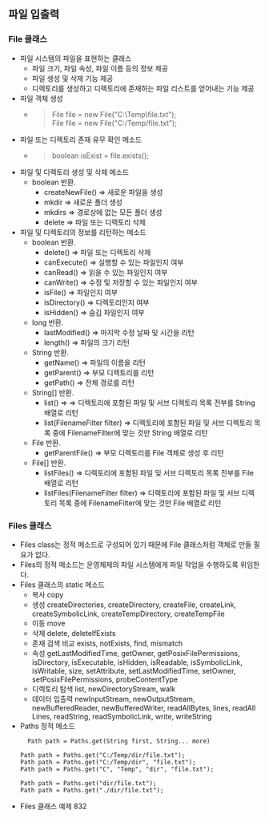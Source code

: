 ## 파일 입출력
### File 클래스
- 파일 시스템의 파일을 표현하는 클래스
  - 파일 크기, 파일 속성, 파일 이름 등의 정보 제공
  - 파일 생성 및 삭제 기능 제공
  - 디렉토리를 생성하고 디렉토리에 존재하는 파일 리스트를 얻어내는 기능 제공
- 파일 객체 생성
  - > File file = new File("C:\\Temp\\file.txt");<br>File file = new File("C:/Temp/file.txt");
- 파일 또는 디렉토리 존재 유무 확인 메소드
  - > boolean isExist = file.exists();
- 파일 및 디렉토리 생성 및 삭제 메소드
  - boolean 반환. 
    - createNewFile() => 새로운 파일을 생성
    - mkdir => 새로운 폴더 생성
    - mkdirs => 경로상에 없는 모든 폴더 생성
    - delete => 파일 또는 디렉토리 삭제
- 파일 및 디렉토리의 정보를 리턴하는 메소드
  - boolean 반환.
    - delete() => 파일 또는 디렉토리 삭제
    - canExecute() => 실행할 수 있는 파일인지 여부
    - canRead() => 읽을 수 있는 파일인지 여부
    - canWrite() => 수정 및 저장할 수 있는 파일인지 여부
    - isFile() =>  파일인지 여부
    - isDirectory() => 디렉토리인지 여부
    - isHidden() => 숨김 파일인지 여부
  - long 반환.
    - lastModified() => 마지막 수정 날짜 및 시간을 리턴
    - length() => 파일의 크기 리턴
  - String 반환.
    - getName() => 파일의 이름을 리턴
    - getParent() => 부모 디렉토리를 리턴
    - getPath() =>  전체 경로를 리턴
  - String[] 반환.
    - list() =>  => 디렉토리에 포함된 파일 및 서브 디렉토리 목록 전부를 String 배열로 리턴
    - list(FilenameFilter filter) => 디렉토리에 포함된 파일 및 서브 디렉토리 목록 중에 FilenameFilter에 맞는 것만 String 배열로 리턴
  - File 반환.
    - getParentFile() => 부모 디렉토리를 File 객체로 생성 후 리턴
  - File[] 반환.
    - listFiles() => 디렉토리에 포함된 파일 및 서브 디렉토리 목록 전부를 File 배열로 리턴
    - listFiles(FilenameFilter filter) => 디렉토리에 포함된 파일 및 서브 디렉토리 목록 중에 FilenameFilter에 맞는 것만 File 배열로 리턴
### Files 클래스
- Files class는 정적 메소드로 구성되어 있기 때문에 File 클래스처럼 객체로 만들 필요가 없다.
- Files의 정적 메소드는 운영체제의 파일 시스템에게 파일 작업을 수행하도록 위임한다.
- Files 클래스의 static 메소드
  - 복사 copy
  - 생성 createDirectories, createDirectory, createFile, createLink, createSymbolicLink, createTempDirectory, createTempFile
  - 이동 move
  - 삭제 delete, deletelfExists
  - 존재 검색 비교 exists, notExists, find, mismatch
  - 속성 getLastModifiedTime, getOwner, getPosixFilePermissions, isDirectory, isExecutable, isHidden, isReadable, isSymbolicLink, isWritable, size, setAttribute, setLastModifiedTime, setOwner, setPosixFilePermissions, probeContentType
  - 디렉토리 탐색 list, newDirectoryStream, walk
  - 데이터 입출력 newInputStream, newOutputStream, newBufferedReader, newBufferedWriter, readAllBytes, lines, readAll Lines, readString, readSymbolicLink, write, writeString
- Paths 정적 메소드
  ```
    Path path = Paths.get(String first, String... more)
  
  Path path = Paths.get("C:/Temp/dir/file.txt");
  Path path = Paths.get("C:/Temp/dir", "file.txt");
  Path path = Paths.get("C", "Temp", "dir", "file.txt");
  
  Path path = Paths.get("dir/file.txt"); 
  Path path = Paths.get("./dir/file.txt");
  ```
- Files 클래스 예제 832